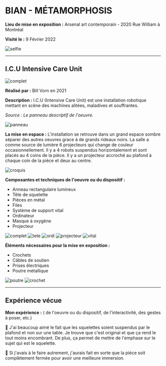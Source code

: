 # BIAN - MÉTAMORPHOSIS

 **Lieu de mise en exposition :** Arsenal art contemporain - 2020 Rue William à Montréal
 
 **Visité le :** 9 Février 2022
 
 ![selfie](photographies/bian_icu_selfie.jpg)
 
 ---

## I.C.U Intensive Care Unit

 ![complet](photographies/bian_icu_oeuvre_complet.jpg)

 **Réalisé par :** Bill Vorn en 2021

 **Description :** I.C.U (Intensive Care Unit) est une installation robotique mettant en scène des machines alitées, maladives et souffrantes.
 
 *Source : Le panneau descriptif de l'oeuvre.*
 
  ![panneau](photographies/bian_icu_panneau_descriptif.jpg)

 **La mise en espace :** L'installation se retrouve dans un grand espace sombre séparer des autres oeuvres grace à de grands rideaux noirs. La salle a comme source de lumière 6 projecteurs qui change de couleur occasionnellement. Il y a 4 robots suspendus horizontalement et sont placés au 4 coins de la pièce. Il y a un projecteur accroché au plafond à chaque coin de la pièce et deux au centre.
 
  ![croquis](croquis/bian_icu_croquis.png)

 **Composantes et techniques de l'oeuvre ou du dispositif :** 
 - Anneau rectangulaire lumineux
 - Tête de squelette
 - Pièces en métal
 - Files
 - Système de support vital
 - Ordinateur
 - Masque à oxygène
 - Projecteur
 
![complet](photographies/bian_icu_composant_complet.jpg)
![tete](photographies/bian_icu_composant_tete.PNG)
![ordi](photographies/bian_icu_composant_ordinateur.jpg)
![projecteur](photographies/bian_icu_composant_projecteur.jpg)
![vital](photographies/bian_icu_composant_vital.jpg)

 **Éléments nécessaires pour la mise en exposition :**
 - Crochets
 - Câbles de soutien
 - Prises électriques
 - Poutre métallique 

![poutre](photographies/bian_icu_element_poutre.jpg)
![crochet](photographies/bian_icu_element_crochet.jpg)

---

 ## Expérience vécue

 **Mon expérience :** ( de l'oeuvre ou du dispositif, de l'interactivité, des gestes à poser, etc.) 

 💛 J'ai beaucoup aimé le fait que les squelettes soient suspendus par le plafond et non sur une table. Je trouve que c'est original et que ça rend le tout moins encombrant. De plus, ça permet de mettre de l'emphase sur le sujet qui est le squelette.
 
 🤔 Si j'avais à le faire autrement, j'aurais fait en sorte que la pièce soit complètement fermée pour avoir une meilleure immersion.

